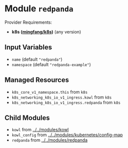 
# Module `redpanda`

Provider Requirements:
* **k8s ([mingfang/k8s](https://registry.terraform.io/providers/mingfang/k8s/latest))** (any version)

## Input Variables
* `name` (default `"redpanda"`)
* `namespace` (default `"redpanda-example"`)

## Managed Resources
* `k8s_core_v1_namespace.this` from `k8s`
* `k8s_networking_k8s_io_v1_ingress.kowl` from `k8s`
* `k8s_networking_k8s_io_v1_ingress.redpanda` from `k8s`

## Child Modules
* `kowl` from [../../modules/kowl](../../modules/kowl)
* `kowl_config` from [../../modules/kubernetes/config-map](../../modules/kubernetes/config-map)
* `redpanda` from [../../modules/redpanda](../../modules/redpanda)

